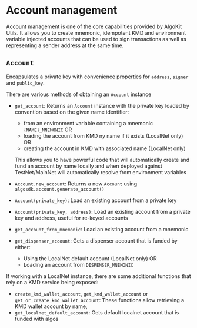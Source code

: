 # Account management

Account management is one of the core capabilities provided by AlgoKit Utils. It allows you to create mnemonic, idempotent KMD and environment variable injected accounts 
that can be used to sign transactions as well as representing a sender address at the same time.

## `Account`

Encapsulates a private key with convenience properties for `address`, `signer` and `public_key`.

There are various methods of obtaining an `Account` instance

* `get_account`: Returns an `Account` instance with the private key loaded by convention based on the given name identifier:
  * from an environment variable containing a mnemonic `{NAME}_MNEMONIC` OR
  * loading the account from KMD ny name if it exists (LocalNet only) OR
  * creating the account in KMD with associated name (LocalNet only)

  This allows you to have powerful code that will automatically create and fund an account by name locally and when deployed against 
  TestNet/MainNet will automatically resolve from environment variables
 
* `Account.new_account`: Returns a new `Account` using `algosdk.account.generate_account()`
* `Account(private_key)`: Load an existing account from a private key
* `Account(private_key, address)`: Load an existing account from a private key and address, useful for re-keyed accounts
* `get_account_from_mnemonic`: Load an existing account from a mnemonic
* `get_dispenser_account`: Gets a dispenser account that is funded by either:
  * Using the LocalNet default account (LocalNet only) OR
  * Loading an account from `DISPENSER_MNEMONIC`

If working with a LocalNet instance, there are some additional functions that rely on a KMD service being exposed:

* `create_kmd_wallet_account`, `get_kmd_wallet_account` or `get_or_create_kmd_wallet_account`: These functions allow retrieving a KMD wallet account by name,
* `get_localnet_default_account`: Gets default localnet account that is funded with algos
